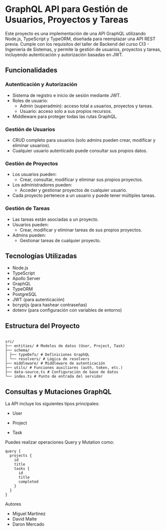 # GraphQL API para Gestión de Usuarios, Proyectos y Tareas
Este proyecto es una implementación de una API GraphQL utilizando Node.js, TypeScript y TypeORM, diseñada para reemplazar una API REST previa. Cumple con los requisitos del taller de Backend del curso CI3 - Ingeniería de Sistemas, y permite la gestión de usuarios, proyectos y tareas, incluyendo autenticación y autorización basadas en JWT.

## Funcionalidades

### Autenticación y Autorización

- Sistema de registro e inicio de sesión mediante JWT.
- Roles de usuario:
  - Admin (superadmin): acceso total a usuarios, proyectos y tareas.
  - Usuario: acceso solo a sus propios recursos.
- Middleware para proteger todas las rutas GraphQL.

### Gestión de Usuarios

- CRUD completo para usuarios (solo admins pueden crear, modificar y eliminar usuarios).
- Cualquier usuario autenticado puede consultar sus propios datos.

### Gestión de Proyectos

- Los usuarios pueden:
  - Crear, consultar, modificar y eliminar sus propios proyectos.
- Los administradores pueden:
  - Acceder y gestionar proyectos de cualquier usuario.
- Cada proyecto pertenece a un usuario y puede tener múltiples tareas.

### Gestión de Tareas

- Las tareas están asociadas a un proyecto.
- Usuarios pueden:
  - Crear, modificar y eliminar tareas de sus propios proyectos.
- Admins pueden:
  - Gestionar tareas de cualquier proyecto.

## Tecnologías Utilizadas

- Node.js
- TypeScript
- Apollo Server
- GraphQL
- TypeORM
- PostgreSQL
- JWT (para autenticación)
- bcryptjs (para hashear contraseñas)
- dotenv (para configuración con variables de entorno)

## Estructura del Proyecto

```

src/
├── entities/ # Modelos de datos (User, Project, Task)
├── schema/
│ ├── typeDefs/ # Definiciones GraphQL
│ └── resolvers/ # Lógica de resolvers
├── middleware/ # Middleware de autenticación
├── utils/ # Funciones auxiliares (auth, token, etc.)
├── data-source.ts # Configuración de base de datos
└── index.ts # Punto de entrada del servidor
```

## Consultas y Mutaciones GraphQL
La API incluye los siguientes tipos principales:

* User

* Project

* Task

Puedes realizar operaciones Query y Mutation como:

```
query {
  projects {
    id
    title
    tasks {
      id
      title
      completed
    }
  }
}
```

Autores

* Miguel Martinez
* David Malte
* Daron Mercado